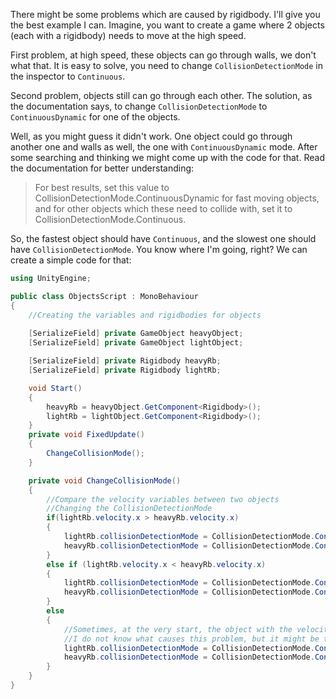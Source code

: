 There might be some problems which are caused by rigidbody. I'll give you the best example I can. Imagine, you want to create a game where 2 objects (each with a rigidbody) needs to move at the high speed.

First problem, at high speed, these objects can go through walls, we don't what that. 
It is easy to solve, you need to change `CollisionDetectionMode` in the inspector to `Continuous`.

Second problem, objects still can go through each other. The solution, as the documentation says, to change `CollisionDetectionMode` to `ContinuousDynamic` for one of the objects. 

Well, as you might guess it didn't work. One object could go through another one and walls as well, the one with `ContinuousDynamic` mode.
After some searching and thinking we might come up with the code for that.
Read the documentation for better understanding: 
>For best results, set this value to CollisionDetectionMode.ContinuousDynamic for fast moving objects, and for other objects which these need to collide with, set it to CollisionDetectionMode.Continuous.

So, the fastest object should have `Continuous`, and the slowest one should have `CollisionDetectionMode`. You know where I'm going, right?
We can create a simple code for that:
``` C#
using UnityEngine;

public class ObjectsScript : MonoBehaviour
{
    //Creating the variables and rigidbodies for objects
    
    [SerializeField] private GameObject heavyObject;
    [SerializeField] private GameObject lightObject;

    [SerializeField] private Rigidbody heavyRb;
    [SerializeField] private Rigidbody lightRb;

    void Start()
    {
        heavyRb = heavyObject.GetComponent<Rigidbody>();
        lightRb = lightObject.GetComponent<Rigidbody>();
    }
    private void FixedUpdate()
    {
        ChangeCollisionMode();
    }

    private void ChangeCollisionMode()
    {
        //Compare the velocity variables between two objects
        //Changing the CollisionDetectionMode
        if(lightRb.velocity.x > heavyRb.velocity.x)
        {
            lightRb.collisionDetectionMode = CollisionDetectionMode.Continuous;
            heavyRb.collisionDetectionMode = CollisionDetectionMode.ContinuousDynamic;
        }
        else if (lightRb.velocity.x < heavyRb.velocity.x)
        {
            lightRb.collisionDetectionMode = CollisionDetectionMode.ContinuousDynamic;
            heavyRb.collisionDetectionMode = CollisionDetectionMode.Continuous;
        }
        else
        {
            //Sometimes, at the very start, the object with the velocity can go through another, so I made a default state (this happens when the velocities of the objects are the same as well)
            //I do not know what causes this problem, but it might be that somehow Unity cannot see the velocity differents
            lightRb.collisionDetectionMode = CollisionDetectionMode.ContinuousDynamic;
            heavyRb.collisionDetectionMode = CollisionDetectionMode.Continuous;
        }
    }
}
```
